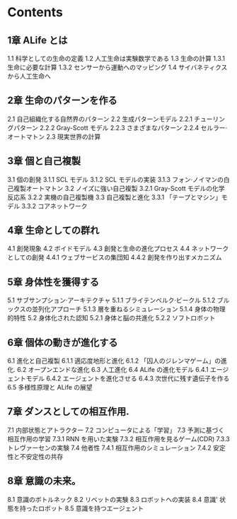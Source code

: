 # Contents

## 1章 ALife とは
  1.1 科学としての生命の定義
  1.2 人工生命は実験数学である
  1.3 生命の計算
    1.3.1 生命に必要な計算
    1.3.2 センサーから運動へのマッピング
  1.4 サイバネティクスから人工生命へ

## 2章 生命のパターンを作る
  2.1 自己組織化する自然界のパターン
  2.2 生成パターンモデル
    2.2.1 チューリングパターン
    2.2.2 Gray-Scott モデル
    2.2.3 さまざまなパターン
    2.2.4 セルラー·オートマトン
  2.3 現実世界の計算

## 3章 個と自己複製
  3.1 個の創発
    3.1.1 SCL モデル
    3.1.2 SCL モデルの実装
    3.1.3 フォン·ノイマンの白己複製オートマトン
  3.2 ノイズに強い自己複製
    3.2.1 Gray-Scott モデルの化学反応系
    3.2.2 実機の自己複製機
  3.3 自己複製と進化
    3.3.1 「テープとマシン」モデル
    3.3.2 コアネットワーク

## 4章 生命としての群れ
  4.1 創発現象
  4.2 ボイドモデル
  4.3 創発と生命の進化プロセス
  4.4 ネットワークとしての創発
    4.4.1 ウェブサービスの集団知
    4.4.2 創発を作り出すメカニズム

## 5章 身体性を獲得する
  5.1 サブサンプション·アーキテクチャ
    5.1.1 ブライテンベルク·ビークル
    5.1.2 ブルックスの並列化アプローチ
    5.1.3 層を重ねるシミュレーション
    5.1.4 身体の物理的特性
  5.2 身体化された認知
    5.2.1 身体と脳の共進化
    5.2.2 ソフトロボット

## 6章 個体の動きが進化する
  6.1 進化と自己複製
    6.1.1 適応度地形と進化
    6.1.2 「囚人のジレンマゲーム」の進化.
  6.2 オープンエンドな進化
  6.3 人工進化
  6.4 ALife の進化モデル
    6.4.1 エージェントモデル
    6.4.2 エージェントを進化させる
    6.4.3 次世代に残す遺伝子を作る
  6.5 多様性原理と ALife の展望

## 7章 ダンスとしての相互作用.
  7.1 内部状態とアトラクター
  7.2 コンピュータによる「学習」
  7.3 予測に基づく相互作用の学習
    7.3.1 RNN を用いた実験
    7.3.2 相互作用を見るゲーム(CDR)
    7.3.3 トレヴァーセンの実験
  7.4 他者性
    7.4.1 相互作用のシミュレーション
    7.4.2 安定性と不安定性の共存

## 8章 意識の未来。
  8.1 意識のボトルネック
  8.2 リベットの実験
  8.3 ロボットへの実装
  8.4 意識' 状態を持ったロボット
  8.5 意識を持つエージェント

